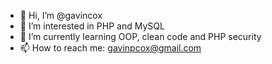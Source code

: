 - 👋  Hi, I’m @gavincox
- 👀  I’m interested in PHP and MySQL
- 🌱  I’m currently learning OOP, clean code and PHP security
- 📫  How to reach me: gavinpcox@gmail.com

<!---
gavincox/gavincox is a ✨ special ✨ repository because its `README.md` (this file) appears on your GitHub profile.
You can click the Preview link to take a look at your changes.
--->
